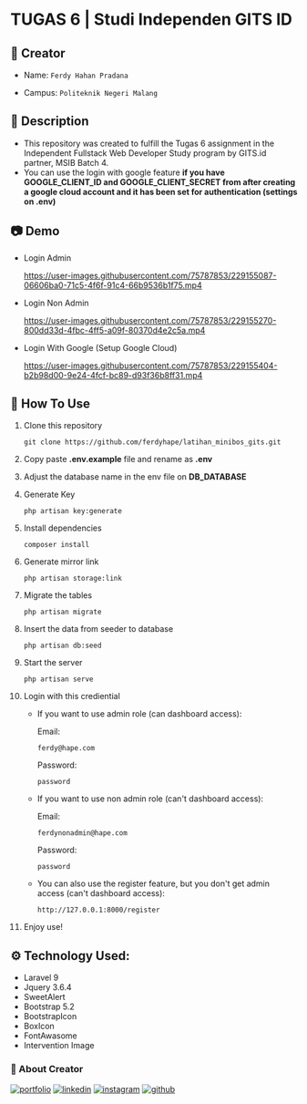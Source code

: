 # TUGAS 6 | Studi Independen GITS ID

## :man: Creator
- Name: ``` Ferdy Hahan Pradana ```

- Campus: ``` Politeknik Negeri Malang ```

## :pushpin: Description
- This repository was created to fulfill the Tugas 6 assignment in the Independent Fullstack Web Developer Study program by GITS.id partner, MSIB Batch 4.
- You can use the login with google feature **if you have GOOGLE_CLIENT_ID and GOOGLE_CLIENT_SECRET from after creating a google cloud account and it has been set for authentication (settings on .env)**

## :camera: Demo
* Login Admin

    https://user-images.githubusercontent.com/75787853/229155087-06606ba0-71c5-4f6f-91c4-66b9536b1f75.mp4

* Login Non Admin

    https://user-images.githubusercontent.com/75787853/229155270-800dd33d-4fbc-4ff5-a09f-80370d4e2c5a.mp4

* Login With Google (Setup Google Cloud)

    https://user-images.githubusercontent.com/75787853/229155404-b2b98d00-9e24-4fcf-bc89-d93f36b8ff31.mp4


## :open_book: How To Use
1.  Clone this repository
    ```
    git clone https://github.com/ferdyhape/latihan_minibos_gits.git
    ```
2.  Copy paste **.env.example** file and rename as **.env**
3.  Adjust the database name in the env file on **DB_DATABASE**

3.  Generate Key
    ```
    php artisan key:generate
    ```
4.  Install dependencies
    ```
    composer install
    ```
5.  Generate mirror link
    ```
    php artisan storage:link
    ```
6.  Migrate the tables
    ```
    php artisan migrate
    ```

7.  Insert the data from seeder to database
    ```
    php artisan db:seed
    ```

8.  Start the server
    ```
    php artisan serve
    ```

9.  Login with this crediential

    - If you want to use admin role (can dashboard access):

        Email: 
        ```
        ferdy@hape.com
        ```
        Password: 
        ```
        password
        ```
    - If you want to use non admin role (can't dashboard access):

        Email: 
        ```
        ferdynonadmin@hape.com
        ```
        Password: 
        ```
        password
        ```
     - You can also use the register feature, but you don't get admin access (can't dashboard access):
        ```
        http://127.0.0.1:8000/register
        ```
        
10. Enjoy use!

## :gear: Technology Used:

 - Laravel 9
 - Jquery 3.6.4
 - SweetAlert
 - Bootstrap 5.2
 - BootstrapIcon
 - BoxIcon
 - FontAwasome
 - Intervention Image

### :link: About Creator
[![portfolio](https://img.shields.io/badge/my_portfolio-000?style=for-the-badge&logo=ko-fi&logoColor=white)](https://www.ferdyhape.site/)
[![linkedin](https://img.shields.io/badge/linkedin-0A66C2?style=for-the-badge&logo=linkedin&logoColor=white)](https://www.linkedin.com/in/ferdy-hahan-pradana)
[![instagram](https://img.shields.io/badge/instagram-833AB4?style=for-the-badge&logo=instagram&logoColor=white)](https://instagram.com/ferdyhape)
[![github](https://img.shields.io/badge/github-333?style=for-the-badge&logo=github&logoColor=white)](https://github.com/ferdyhape)
